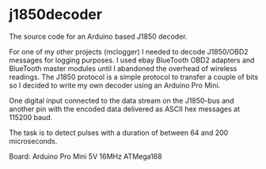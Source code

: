 j1850decoder
============

The source code for an Arduino based J1850 decoder.

For one of my other projects (mclogger) I needed to decode J1850/OBD2 messages for logging purposes. I used ebay BlueTooth OBD2 adapters and BlueTooth master modules until I abandoned the overhead of wireless readings. The J1850 protocol is a simple protocol to transfer a couple of bits so I decided to write my own decoder using an Arduino Pro Mini.

One digital input connected to the data stream on the J1850-bus and another pin with the encoded data delivered as ASCII hex messages at 115200 baud.

The task is to detect pulses with a duration of between 64 and 200 microseconds. 


Board: Arduino Pro Mini 5V 16MHz ATMega168